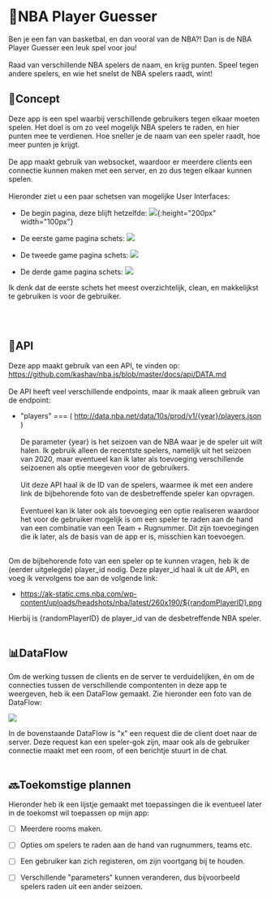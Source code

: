 # 🏀NBA Player Guesser
Ben je een fan van basketbal, en dan vooral van de NBA?! Dan is de NBA Player Guesser een leuk spel voor jou!
<br><br>
Raad van verschillende NBA spelers de naam, en krijg punten.
Speel tegen andere spelers, en wie het snelst de NBA spelers raadt, wint!

## 📝Concept
Deze app is een spel waarbij verschillende gebruikers tegen elkaar moeten spelen. Het doel is om zo veel mogelijk NBA spelers te raden, en hier punten mee te verdienen. Hoe sneller je de naam van een speler raadt, hoe meer punten je krijgt.
<br><br>
De app maakt gebruik van websocket, waardoor er meerdere clients een connectie kunnen maken met een server, en zo dus tegen elkaar kunnen spelen.
<br><br>
Hieronder ziet u een paar schetsen van mogelijke User Interfaces:

- De begin pagina, deze blijft hetzelfde:
![](https://imgur.com/7Dczp4p.png){:height="200px" width="100px"}


- De eerste game pagina schets:
![](https://imgur.com/LomFwNd.png)

- De tweede game pagina schets:
![](https://imgur.com/K6T8aXm.png)

- De derde game pagina schets:
![](https://imgur.com/ho48EH7.png)

Ik denk dat de eerste schets het meest overzichtelijk, clean, en makkelijkst te gebruiken is voor de gebruiker.

<br><br>
## 📲API
Deze app maakt gebruik van een API, te vinden op: https://github.com/kashav/nba.js/blob/master/docs/api/DATA.md
<br><br>
De API heeft veel verschillende endpoints, maar ik maak alleen gebruik van de endpoint: 
- "players" === ( http://data.nba.net/data/10s/prod/v1/{year}/players.json ) 
<br><br>
De parameter {year} is het seizoen van de NBA waar je de speler uit wilt halen. Ik gebruik alleen de recentste spelers, namelijk uit het seizoen van 2020, maar eventueel kan ik later als toevoeging verschillende seizoenen als optie meegeven voor de gebruikers.
<br><br>
Uit deze API haal ik de ID van de spelers, waarmee ik met een andere link de bijbehorende foto van de desbetreffende speler kan opvragen.
<br><br> 
Eventueel kan ik later ook als toevoeging een optie realiseren waardoor het voor de gebruiker mogelijk is om een speler te raden aan de hand van een combinatie van een Team + Rugnummer. Dit zijn toevoegingen die ik later, als de basis van de app er is, misschien kan toevoegen.
<br><br>

Om de bijbehorende foto van een speler op te kunnen vragen, heb ik de (eerder uitgelegde) player_id nodig. Deze player_id haal ik uit de API, en voeg ik vervolgens toe aan de volgende link:

- https://ak-static.cms.nba.com/wp-content/uploads/headshots/nba/latest/260x190/${randomPlayerID}.png

Hierbij is {randomPlayerID} de player_id van de desbetreffende NBA speler.
<br><br>

## 📊DataFlow
Om de werking tussen de clients en de server te verduidelijken, én om de connecties tussen de verschillende compontenten in deze app te weergeven, heb ik een DataFlow gemaakt. Zie hieronder een foto van de DataFlow:

![](https://imgur.com/jiw7ksh.png)

In de bovenstaande DataFlow is "x" een request die de client doet naar de server. Deze request kan een speler-gok zijn, maar ook als de gebruiker connectie maakt met een room, of een berichtje stuurt in de chat. 
<br><br>

## 🔜Toekomstige plannen
Hieronder heb ik een lijstje gemaakt met toepassingen die ik eventueel later in de toekomst wil toepassen op mijn app:

* [ ] Meerdere rooms maken.
* [ ] Opties om spelers te raden aan de hand van rugnummers, teams etc.
* [ ] Een gebruiker kan zich registeren, om zijn voortgang bij te houden.
* [ ] Verschillende "parameters" kunnen veranderen, dus bijvoorbeeld spelers raden uit een ander seizoen.
<br><br>

